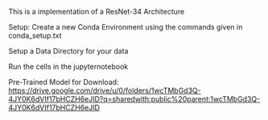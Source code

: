 This is a implementation of a ResNet-34 Architecture

Setup:
Create a new Conda Environment using the commands given in conda_setup.txt 

Setup a Data Directory for your data

Run the cells in the jupyternotebook

Pre-Trained Model for Download: https://drive.google.com/drive/u/0/folders/1wcTMbGd3Q-4JY0K6dVIf17bHCZH6eJID?q=sharedwith:public%20parent:1wcTMbGd3Q-4JY0K6dVIf17bHCZH6eJID
